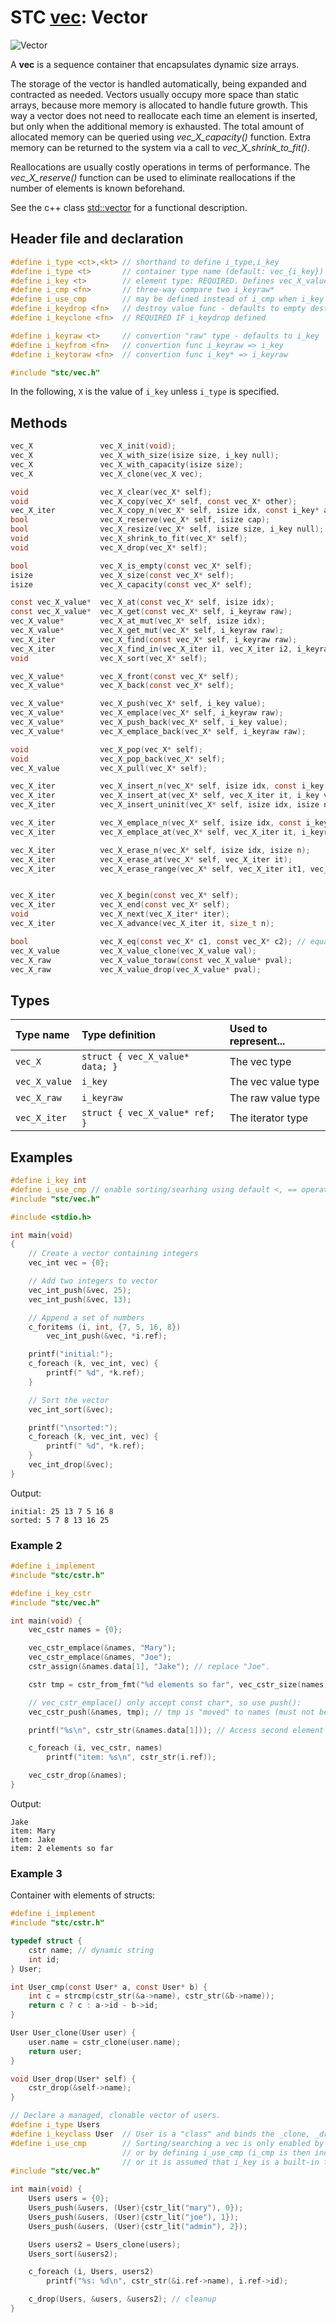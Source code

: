 # STC [vec](../include/stc/vec.h): Vector
![Vector](pics/vector.jpg)

A **vec** is a sequence container that encapsulates dynamic size arrays.

The storage of the vector is handled automatically, being expanded and contracted as needed. Vectors usually occupy more space than static arrays, because more memory is allocated to handle future growth. This way a vector does not need to reallocate each time an element is inserted, but only when the additional memory is exhausted. The total amount of allocated memory can be queried using *vec_X_capacity()* function. Extra memory can be returned to the system via a call to *vec_X_shrink_to_fit()*.

Reallocations are usually costly operations in terms of performance. The *vec_X_reserve()* function can be used to eliminate reallocations if the number of elements is known beforehand.

See the c++ class [std::vector](https://en.cppreference.com/w/cpp/container/vector) for a functional description.

## Header file and declaration

```c
#define i_type <ct>,<kt> // shorthand to define i_type,i_key
#define i_type <t>       // container type name (default: vec_{i_key})
#define i_key <t>        // element type: REQUIRED. Defines vec_X_value
#define i_cmp <fn>       // three-way compare two i_keyraw*
#define i_use_cmp        // may be defined instead of i_cmp when i_key is an integral/native-type.
#define i_keydrop <fn>   // destroy value func - defaults to empty destruct
#define i_keyclone <fn>  // REQUIRED IF i_keydrop defined

#define i_keyraw <t>     // convertion "raw" type - defaults to i_key
#define i_keyfrom <fn>   // convertion func i_keyraw => i_key
#define i_keytoraw <fn>  // convertion func i_key* => i_keyraw

#include "stc/vec.h"
```
In the following, `X` is the value of `i_key` unless `i_type` is specified.

## Methods

```c
vec_X               vec_X_init(void);
vec_X               vec_X_with_size(isize size, i_key null);
vec_X               vec_X_with_capacity(isize size);
vec_X               vec_X_clone(vec_X vec);

void                vec_X_clear(vec_X* self);
void                vec_X_copy(vec_X* self, const vec_X* other);
vec_X_iter          vec_X_copy_n(vec_X* self, isize idx, const i_key* arr, isize n);
bool                vec_X_reserve(vec_X* self, isize cap);
bool                vec_X_resize(vec_X* self, isize size, i_key null);
void                vec_X_shrink_to_fit(vec_X* self);
void                vec_X_drop(vec_X* self);                              // destructor

bool                vec_X_is_empty(const vec_X* self);
isize               vec_X_size(const vec_X* self);
isize               vec_X_capacity(const vec_X* self);

const vec_X_value*  vec_X_at(const vec_X* self, isize idx);
const vec_X_value*  vec_X_get(const vec_X* self, i_keyraw raw);           // return NULL if not found
vec_X_value*        vec_X_at_mut(vec_X* self, isize idx);              // return mutable at idx
vec_X_value*        vec_X_get_mut(vec_X* self, i_keyraw raw);             // find mutable value
vec_X_iter          vec_X_find(const vec_X* self, i_keyraw raw);
vec_X_iter          vec_X_find_in(vec_X_iter i1, vec_X_iter i2, i_keyraw raw); // return vec_X_end() if not found
void                vec_X_sort(vec_X* self);                              // qsort() from stdlib.h

vec_X_value*        vec_X_front(const vec_X* self);
vec_X_value*        vec_X_back(const vec_X* self);

vec_X_value*        vec_X_push(vec_X* self, i_key value);
vec_X_value*        vec_X_emplace(vec_X* self, i_keyraw raw);
vec_X_value*        vec_X_push_back(vec_X* self, i_key value);            // alias for push
vec_X_value*        vec_X_emplace_back(vec_X* self, i_keyraw raw);        // alias for emplace

void                vec_X_pop(vec_X* self);                               // destroy last element
void                vec_X_pop_back(vec_X* self);                          // alias for pop
vec_X_value         vec_X_pull(vec_X* self);                              // move out last element

vec_X_iter          vec_X_insert_n(vec_X* self, isize idx, const i_key arr[], isize n); // move values
vec_X_iter          vec_X_insert_at(vec_X* self, vec_X_iter it, i_key value);  // move value
vec_X_iter          vec_X_insert_uninit(vec_X* self, isize idx, isize n); // return iter at idx

vec_X_iter          vec_X_emplace_n(vec_X* self, isize idx, const i_keyraw raw[], isize n);
vec_X_iter          vec_X_emplace_at(vec_X* self, vec_X_iter it, i_keyraw raw);

vec_X_iter          vec_X_erase_n(vec_X* self, isize idx, isize n);
vec_X_iter          vec_X_erase_at(vec_X* self, vec_X_iter it);
vec_X_iter          vec_X_erase_range(vec_X* self, vec_X_iter it1, vec_X_iter it2);


vec_X_iter          vec_X_begin(const vec_X* self);
vec_X_iter          vec_X_end(const vec_X* self);
void                vec_X_next(vec_X_iter* iter);
vec_X_iter          vec_X_advance(vec_X_iter it, size_t n);

bool                vec_X_eq(const vec_X* c1, const vec_X* c2); // equality comp.
vec_X_value         vec_X_value_clone(vec_X_value val);
vec_X_raw           vec_X_value_toraw(const vec_X_value* pval);
vec_X_raw           vec_X_value_drop(vec_X_value* pval);
```

## Types

| Type name         | Type definition                  | Used to represent...  |
|:------------------|:---------------------------------|:----------------------|
| `vec_X`           | `struct { vec_X_value* data; }`  | The vec type          |
| `vec_X_value`     | `i_key`                          | The vec value type    |
| `vec_X_raw`       | `i_keyraw`                       | The raw value type    |
| `vec_X_iter`      | `struct { vec_X_value* ref; }`   | The iterator type     |

## Examples
```c
#define i_key int
#define i_use_cmp // enable sorting/searhing using default <, == operators
#include "stc/vec.h"

#include <stdio.h>

int main(void)
{
    // Create a vector containing integers
    vec_int vec = {0};

    // Add two integers to vector
    vec_int_push(&vec, 25);
    vec_int_push(&vec, 13);

    // Append a set of numbers
    c_foritems (i, int, {7, 5, 16, 8})
        vec_int_push(&vec, *i.ref);

    printf("initial:");
    c_foreach (k, vec_int, vec) {
        printf(" %d", *k.ref);
    }

    // Sort the vector
    vec_int_sort(&vec);

    printf("\nsorted:");
    c_foreach (k, vec_int, vec) {
        printf(" %d", *k.ref);
    }
    vec_int_drop(&vec);
}
```
Output:
```
initial: 25 13 7 5 16 8
sorted: 5 7 8 13 16 25
```
### Example 2
```c
#define i_implement
#include "stc/cstr.h"

#define i_key_cstr
#include "stc/vec.h"

int main(void) {
    vec_cstr names = {0};

    vec_cstr_emplace(&names, "Mary");
    vec_cstr_emplace(&names, "Joe");
    cstr_assign(&names.data[1], "Jake"); // replace "Joe".

    cstr tmp = cstr_from_fmt("%d elements so far", vec_cstr_size(names));

    // vec_cstr_emplace() only accept const char*, so use push():
    vec_cstr_push(&names, tmp); // tmp is "moved" to names (must not be dropped).

    printf("%s\n", cstr_str(&names.data[1])); // Access second element

    c_foreach (i, vec_cstr, names)
        printf("item: %s\n", cstr_str(i.ref));

    vec_cstr_drop(&names);
}
```
Output:
```
Jake
item: Mary
item: Jake
item: 2 elements so far
```
### Example 3

Container with elements of structs:
```c
#define i_implement
#include "stc/cstr.h"

typedef struct {
    cstr name; // dynamic string
    int id;
} User;

int User_cmp(const User* a, const User* b) {
    int c = strcmp(cstr_str(&a->name), cstr_str(&b->name));
    return c ? c : a->id - b->id;
}

User User_clone(User user) {
    user.name = cstr_clone(user.name);
    return user;
}

void User_drop(User* self) {
    cstr_drop(&self->name);
}

// Declare a managed, clonable vector of users.
#define i_type Users
#define i_keyclass User  // User is a "class" and binds the _clone, _drop, and _cmp functions.
#define i_use_cmp        // Sorting/searching a vec is only enabled by either directly specifying an i_cmp function
                         // or by defining i_use_cmp (i_cmp is then indirectly specified through i_keyclass,
                         // or it is assumed that i_key is a built-in type that works with < and == operators).
#include "stc/vec.h"

int main(void) {
    Users users = {0};
    Users_push(&users, (User){cstr_lit("mary"), 0});
    Users_push(&users, (User){cstr_lit("joe"), 1});
    Users_push(&users, (User){cstr_lit("admin"), 2});

    Users users2 = Users_clone(users);
    Users_sort(&users2);

    c_foreach (i, Users, users2)
        printf("%s: %d\n", cstr_str(&i.ref->name), i.ref->id);

    c_drop(Users, &users, &users2); // cleanup
}
```
